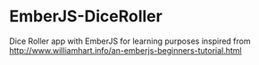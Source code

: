 EmberJS-DiceRoller
==================

Dice Roller app with EmberJS for learning purposes inspired from http://www.williamhart.info/an-emberjs-beginners-tutorial.html
